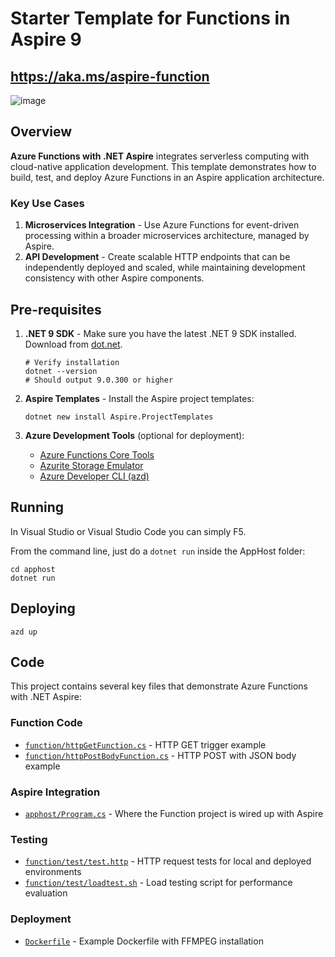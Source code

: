 # Starter Template for Functions in Aspire 9

## https://aka.ms/aspire-function

![image](https://github.com/user-attachments/assets/ca6b7694-5dc4-440c-a1a7-11c946404be8)


## Overview

**Azure Functions with .NET Aspire** integrates serverless computing with cloud-native application development. This template demonstrates how to build, test, and deploy Azure Functions in an Aspire application architecture.

### Key Use Cases

1. **Microservices Integration** - Use Azure Functions for event-driven processing within a broader microservices architecture, managed by Aspire.
2. **API Development** - Create scalable HTTP endpoints that can be independently deployed and scaled, while maintaining development consistency with other Aspire components.

## Pre-requisites

1. **.NET 9 SDK** - Make sure you have the latest .NET 9 SDK installed. Download from [dot.net](https://dotnet.microsoft.com/download/dotnet/9.0).
   ```shell
   # Verify installation
   dotnet --version
   # Should output 9.0.300 or higher
   ```

2. **Aspire Templates** - Install the Aspire project templates:
   ```shell
   dotnet new install Aspire.ProjectTemplates
   ```

3. **Azure Development Tools** (optional for deployment):
    - [Azure Functions Core Tools](https://learn.microsoft.com/azure/azure-functions/functions-run-local#install-the-azure-functions-core-tools)
    - [Azurite Storage Emulator](https://learn.microsoft.com/azure/storage/common/storage-use-azurite)
    - [Azure Developer CLI (azd)](https://learn.microsoft.com/azure/developer/azure-developer-cli/install-azd)

## Running

In Visual Studio or Visual Studio Code you can simply F5.

From the command line, just do a `dotnet run` inside the AppHost folder:
```shell
cd apphost
dotnet run
```

## Deploying

```shell
azd up
```

## Code

This project contains several key files that demonstrate Azure Functions with .NET Aspire:

### Function Code
* [`function/httpGetFunction.cs`](function/httpGetFunction.cs) - HTTP GET trigger example
* [`function/httpPostBodyFunction.cs`](function/httpPostBodyFunction.cs) - HTTP POST with JSON body example

### Aspire Integration
* [`apphost/Program.cs`](apphost/Program.cs) - Where the Function project is wired up with Aspire

### Testing
* [`function/test/test.http`](function/test/test.http) - HTTP request tests for local and deployed environments
* [`function/test/loadtest.sh`](function/test/loadtest.sh) - Load testing script for performance evaluation

### Deployment
* [`Dockerfile`](Dockerfile) - Example Dockerfile with FFMPEG installation
